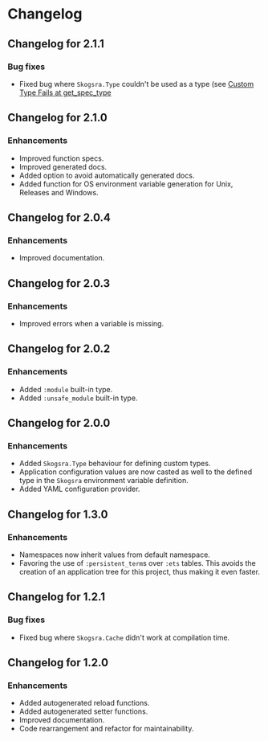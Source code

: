 # Changelog

## Changelog for 2.1.1

### Bug fixes

  * Fixed bug where `Skogsra.Type` couldn't be used as a type (see [Custom Type Fails at get_spec_type](https://github.com/gmtprime/skogsra/issues/4)

## Changelog for 2.1.0

### Enhancements

  * Improved function specs.
  * Improved generated docs.
  * Added option to avoid automatically generated docs.
  * Added function for OS environment variable generation for Unix, Releases
    and Windows.

## Changelog for 2.0.4

### Enhancements

  * Improved documentation.

## Changelog for 2.0.3

### Enhancements

  * Improved errors when a variable is missing.

## Changelog for 2.0.2

### Enhancements

  * Added `:module` built-in type.
  * Added `:unsafe_module` built-in type.

## Changelog for 2.0.0

### Enhancements

  * Added `Skogsra.Type` behaviour for defining custom types.
  * Application configuration values are now casted as well to the defined
    type in the `Skogsra` environment variable definition.
  * Added YAML configuration provider.

## Changelog for 1.3.0

### Enhancements

  * Namespaces now inherit values from default namespace.
  * Favoring the use of `:persistent_term`s over `:ets` tables. This avoids the
    creation of an application tree for this project, thus making it even
    faster.

## Changelog for 1.2.1

### Bug fixes

  * Fixed bug where `Skogsra.Cache` didn't work at compilation time.

## Changelog for 1.2.0

### Enhancements

  * Added autogenerated reload functions.
  * Added autogenerated setter functions.
  * Improved documentation.
  * Code rearrangement and refactor for maintainability.

